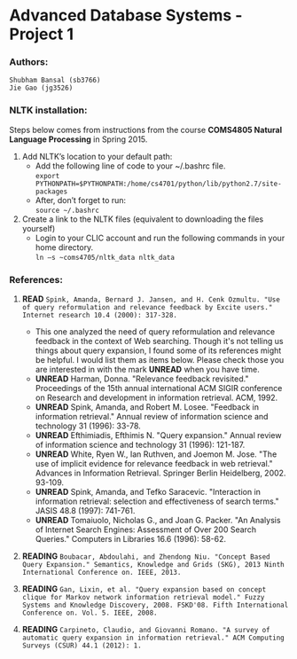 # Advanced Database Systems - Project 1
### Authors: 
	Shubham Bansal (sb3766)
	Jie Gao (jg3526)

### NLTK installation:
Steps below comes from instructions from the course **COMS4805 Natural Language Processing** in Spring 2015.

1. Add NLTK’s location to your default path:
	* Add the following line of code to your ~/.bashrc file.<br />
	```export PYTHONPATH=$PYTHONPATH:/home/cs4701/python/lib/python2.7/site-packages```
	* After, don’t forget to run: <br />
	```source ~/.bashrc```
2. Create a link to the NLTK files (equivalent to downloading the files yourself)
	* Login to your CLIC account and run the following commands in your home directory.<br />
	```ln –s ~coms4705/nltk_data nltk_data```
	
### References:
1. **READ** ```Spink, Amanda, Bernard J. Jansen, and H. Cenk Ozmultu. "Use of query reformulation and relevance feedback by Excite users." Internet research 10.4 (2000): 317-328.```
	* This one analyzed the need of query reformulation and relevance feedback in the context of Web searching. Though it's not telling us things about query expansion, I found some of its references might be helpful. I would list them as items below. Please check those you are interested in with the mark **UNREAD** when you have time.
	* **UNREAD** Harman, Donna. "Relevance feedback revisited." Proceedings of the 15th annual international ACM SIGIR conference on Research and development in information retrieval. ACM, 1992.
	* **UNREAD** Spink, Amanda, and Robert M. Losee. "Feedback in information retrieval." Annual review of information science and technology 31 (1996): 33-78.
	* **UNREAD** Efthimiadis, Efthimis N. "Query expansion." Annual review of information science and technology 31 (1996): 121-187.
	* **UNREAD** White, Ryen W., Ian Ruthven, and Joemon M. Jose. "The use of implicit evidence for relevance feedback in web retrieval." Advances in Information Retrieval. Springer Berlin Heidelberg, 2002. 93-109.
	* **UNREAD** Spink, Amanda, and Tefko Saracevic. "Interaction in information retrieval: selection and effectiveness of search terms." JASIS 48.8 (1997): 741-761.
	* **UNREAD** Tomaiuolo, Nicholas G., and Joan G. Packer. "An Analysis of Internet Search Engines: Assessment of Over 200 Search Queries." Computers in Libraries 16.6 (1996): 58-62.

2. **READING** ```Boubacar, Abdoulahi, and Zhendong Niu. "Concept Based Query Expansion." Semantics, Knowledge and Grids (SKG), 2013 Ninth International Conference on. IEEE, 2013.```

3. **READING** ```Gan, Lixin, et al. "Query expansion based on concept clique for Markov network information retrieval model." Fuzzy Systems and Knowledge Discovery, 2008. FSKD'08. Fifth International Conference on. Vol. 5. IEEE, 2008.```

4. **READING** ```Carpineto, Claudio, and Giovanni Romano. "A survey of automatic query expansion in information retrieval." ACM Computing Surveys (CSUR) 44.1 (2012): 1.```
